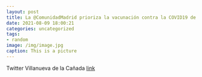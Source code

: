 ```yaml
---
layout: post
title: La @ComunidadMadrid prioriza la vacunación contra la COVID19 de las mujeres embarazadas que aún no han recibido ninguna dosis. ...
date: 2021-08-09 18:00:21
categories: uncategorized
tags:
- random
image: /img/image.jpg
caption: This is a picture
---
```

Twitter Villanueva de la Cañada [link](https://twitter.com/AytoVDLCanada/status/1424693236950577154)
